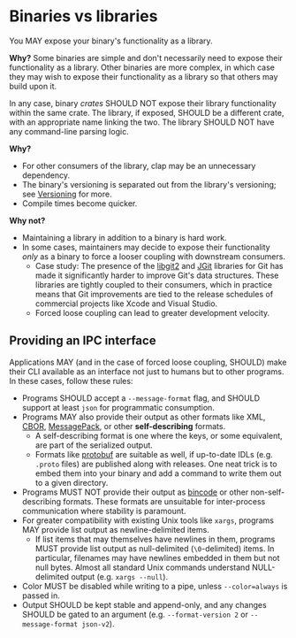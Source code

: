 # Binaries vs libraries

You MAY expose your binary's functionality as a library.

**Why?**
Some binaries are simple and don't necessarily need to expose their functionality as a library. Other binaries are more complex, in which case they may wish to expose their functionality as a library so that others may build upon it.

In any case, binary *crates* SHOULD NOT expose their library functionality within the same crate. The library, if exposed, SHOULD be a different crate, with an appropriate name linking the two. The library SHOULD NOT have any command-line parsing logic.

**Why?**
* For other consumers of the library, clap may be an unnecessary dependency.
* The binary's versioning is separated out from the library's versioning; see [Versioning](ch04-00-versioning.html) for more.
* Compile times become quicker.

**Why not?**
* Maintaining a library in addition to a binary is hard work.
* In some cases, maintainers may decide to expose their functionality *only* as a binary to force a looser coupling with downstream consumers.
  * Case study: The presence of the [libgit2](https://libgit2.org/) and [JGit](https://www.eclipse.org/jgit/) libraries for Git has made it significantly harder to improve Git's data structures. These libraries are tightly coupled to their consumers, which in practice means that Git improvements are tied to the release schedules of commercial projects like Xcode and Visual Studio.
  * Forced loose coupling can lead to greater development velocity.

## Providing an IPC interface

Applications MAY (and in the case of forced loose coupling, SHOULD) make their CLI available as an interface not just to humans but to other programs. In these cases, follow these rules:
* Programs SHOULD accept a `--message-format` flag, and SHOULD support at least `json` for programmatic consumption.
* Programs MAY also provide their output as other formats like XML, [CBOR](https://cbor.io/), [MessagePack](https://msgpack.org/index.html), or other **self-describing** formats.
  * A self-describing format is one where the keys, or some equivalent, are part of the serialized output.
  * Formats like [protobuf](https://developers.google.com/protocol-buffers) are suitable as well, if up-to-date IDLs (e.g. `.proto` files) are published along with releases. One neat trick is to embed them into your binary and add a command to write them out to a given directory.
* Programs MUST NOT provide their output as [bincode](https://github.com/bincode-org/bincode) or other non-self-describing formats. These formats are unsuitable for inter-process communication where stability is paramount.
* For greater compatibility with existing Unix tools like `xargs`, programs MAY provide list output as newline-delimited items.
  * If list items that may themselves have newlines in them, programs MUST provide list output as null-delimited (`\0`-delimited) items. In particular, filenames may have newlines embedded in them but not null bytes. Almost all standard Unix commands understand NULL-delimited output (e.g. `xargs --null`).
* Color MUST be disabled while writing to a pipe, unless `--color=always` is passed in.
* Output SHOULD be kept stable and append-only, and any changes SHOULD be gated to an argument (e.g. `--format-version 2` or `--message-format json-v2`).
